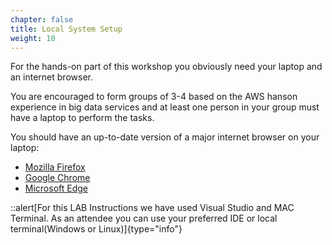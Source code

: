 ```yaml
---
chapter: false
title: Local System Setup
weight: 10
---
```


For the hands-on part of this workshop you obviously need your laptop and an internet browser.

You are encouraged to form groups of 3-4 based on the AWS hanson experience in big data services and at least one person in your group must have a laptop to perform the tasks.

You should have an up-to-date version of a major internet browser on your laptop:

- [Mozilla Firefox](https://www.mozilla.org/en-US/firefox/download/thanks/)
- [Google Chrome](https://www.google.com/chrome/)
- [Microsoft Edge](https://www.microsoft.com/en-us/edge)

::alert[For this LAB Instructions we have used Visual Studio and MAC Terminal. As an attendee you can use your preferred IDE or local terminal(Windows or Linux)]{type="info"}